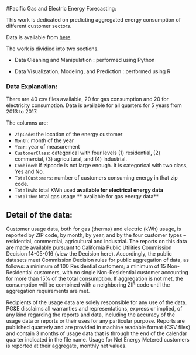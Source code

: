 #Pacific Gas and Electric Energy Forecasting:


This work is dedicated on predicting aggregated energy consumption of different customer sectors.

Data is available from [here](https://pge-energydatarequest.com/public_datasets).

The work is dividied into two sections. 

- Data Cleaning and Manipulation : performed using Python

- Data Visualization, Modeling, and Prediction : performed using R



### Data Explanation:

There are 40 csv files available, 20 for gas consumption and 20 for electricity consumption.
Data is available for all quarters for 5 years from 2013 to 2017. 

The columns are:

- ``ZipCode``: the location of the energy customer
- ``Month``: month of the year
- ``Year``: year of measurement
- ``CustomerClass``: categorical with four levels (1) residential, (2) commercial, (3) agricultural, and (4) industrial.
- ``Combined``: If zipcode is not large enough. It is categorical with two class, Yes and No. 
- ``TotalCustomers``: number of customers consuming energy in that zip code.
- ``TotalKwh``: total KWh used **available for electrical energy data**
- ``TotalThm``: total gas usage ** available for gas energy data**

## Detail of the data:

Customer usage data, both for gas (therms) and electric (kWh) usage, is reported by ZIP code, by month, by year, and by the four customer types – residential, commercial, agricultural and industrial. The reports on this data are made available pursuant to California Public Utilities Commission Decision 14-05-016 (view the Decision here). Accordingly, the public datasets meet Commission Decision rules for public aggregation of data, as follows: a minimum of 100 Residential customers; a minimum of 15 Non-Residential customers, with no single Non-Residential customer accounting for more than 15% of the total consumption. If aggregation is not met, the consumption will be combined with a neighboring ZIP code until the aggregation requirements are met.

 

Recipients of the usage data are solely responsible for any use of the data. PG&E disclaims all warranties and representations, express or implied, of any kind regarding the reports and data, including the accuracy of the usage data or reports or their uses for any particular purpose.
Reports are published quarterly and are provided in machine readable format (CSV files) and contain 3 months of usage data that is through the end of the calendar quarter indicated in the file name.
Usage for Net Energy Metered customers is reported at their aggregate, monthly net values.